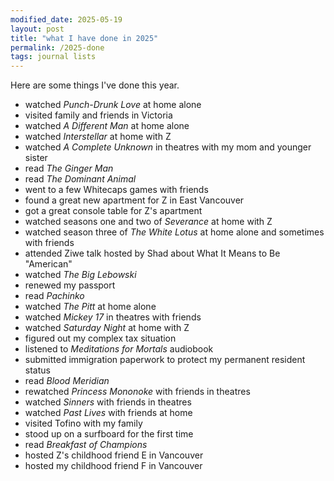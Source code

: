 ```yaml
---
modified_date: 2025-05-19
layout: post
title: "what I have done in 2025"
permalink: /2025-done
tags: journal lists
---
```


Here are some things I've done this year.
<!--more-->

- watched _Punch-Drunk Love_ at home alone
- visited family and friends in Victoria
- watched _A Different Man_ at home alone
- watched _Interstellar_ at home with Z
- watched _A Complete Unknown_ in theatres with my mom and younger sister
- read _The Ginger Man_
- read _The Dominant Animal_
- went to a few Whitecaps games with friends
- found a great new apartment for Z in East Vancouver
- got a great console table for Z's apartment
- watched seasons one and two of _Severance_ at home with Z
- watched season three of _The White Lotus_ at home alone and sometimes with friends
- attended Ziwe talk hosted by Shad about What It Means to Be "American"
- watched _The Big Lebowski_
- renewed my passport
- read _Pachinko_
- watched _The Pitt_ at home alone
- watched _Mickey 17_ in theatres with friends
- watched _Saturday Night_ at home with Z
- figured out my complex tax situation
- listened to _Meditations for Mortals_ audiobook
- submitted immigration paperwork to protect my permanent resident status
- read _Blood Meridian_
- rewatched _Princess Mononoke_ with friends in theatres
- watched _Sinners_ with friends in theatres
- watched _Past Lives_ with friends at home
- visited Tofino with my family
- stood up on a surfboard for the first time
- read _Breakfast of Champions_
- hosted Z's childhood friend E in Vancouver
- hosted my childhood friend F in Vancouver
